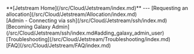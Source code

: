 <div class='linkbox'>
**[Jetstream Home](/src/Cloud/Jetstream/index.md)**
---
[Requesting an allocation](/src/Cloud/Jetstream/Allocation/index.md)<br />
[Admin - Connecting via ssh](/src/Cloud/Jetstream/ssh/index.md)<br />
[Becoming Galaxy Admin](/src/Cloud/Jetstream/ssh/index.md#adding_galaxy_admin_user)<br />
[Troubleshooting](/src/Cloud/Jetstream/Troubleshooting/index.md)<br />
[FAQ](/src/Cloud/Jetstream/FAQ/index.md)<br />
</div>
